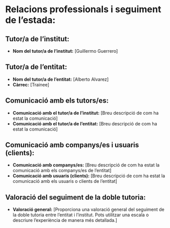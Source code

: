# Relacions professionals i seguiment de l’estada:

## Tutor/a de l’institut:
- **Nom del tutor/a de l’institut:** [Guillermo Guerrero]

## Tutor/a de l’entitat:
- **Nom del tutor/a de l’entitat:** [Alberto Alvarez]
- **Càrrec:** [Trainee]

## Comunicació amb els tutors/es:
- **Comunicació amb el tutor/a de l’institut:** [Breu descripció de com ha estat la comunicació]
- **Comunicació amb el tutor/a de l’entitat:** [Breu descripció de com ha estat la comunicació]

## Comunicació amb companys/es i usuaris (clients):
- **Comunicació amb companys/es:** [Breu descripció de com ha estat la comunicació amb els companys/es de l’entitat]
- **Comunicació amb usuaris (clients):** [Breu descripció de com ha estat la comunicació amb els usuaris o clients de l’entitat]

## Valoració del seguiment de la doble tutoria:
- **Valoració general:** [Proporciona una valoració general del seguiment de la doble tutoria entre l’entitat i l’institut. Pots utilitzar una escala o descriure l’experiència de manera més detallada.]
